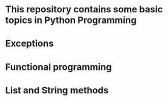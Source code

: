 # This repository contains some basic topics in Python Programming
# Exceptions
# Functional programming
# List and String methods

